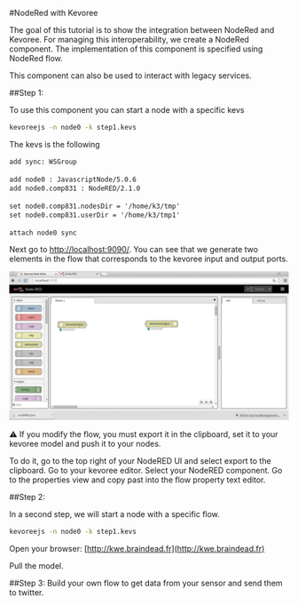 #NodeRed with Kevoree

The goal of this tutorial is to show the integration between NodeRed and Kevoree. For managing this interoperability, we create a NodeRed component. The implementation of this component is specified using NodeRed flow.

This component can also be used to interact with legacy services.

##Step 1:

To use this component you can start a node with a specific kevs

```sh
kevoreejs -n node0 -k step1.kevs
```

The kevs is the following


```kevs
add sync: WSGroup

add node0 : JavascriptNode/5.0.6
add node0.comp831 : NodeRED/2.1.0

set node0.comp831.nodesDir = '/home/k3/tmp'
set node0.comp831.userDir = '/home/k3/tmp1'

attach node0 sync
```

Next go to [http://localhost:9090/](http://localhost:9090/). You can see that we generate two elements in the flow that corresponds to the kevoree input and output ports.

![NodeRed and Kevoree](.readme/Snap1.png)

:warning:
If you modify the flow, you must export it in the clipboard, set it to your kevoree model and push it to your nodes.

To do it, go to the top right of your NodeRED UI and select export to the clipboard. Go to your kevoree editor. Select your NodeRED component. Go to the properties view and copy past into the flow property text editor.

##Step 2:

In a second step, we will start a node with a specific flow.

```sh
kevoreejs -n node0 -k step1.kevs
```

Open your browser:
[http://kwe.braindead.fr](http://kwe.braindead.fr)

Pull the model.

##Step 3:
Build your own flow to get data from your sensor and send them to twitter.
